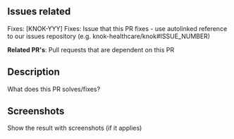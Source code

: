 ## Issues related

Fixes: [KNOK-YYY]
Fixes: Issue that this PR fixes - use autolinked reference to our issues repository (e.g. knok-healthcare/knok#ISSUE_NUMBER)

**Related PR's**: Pull requests that are dependent on this PR

## Description

What does this PR solves/fixes?

## Screenshots

Show the result with screenshots (if it applies)

